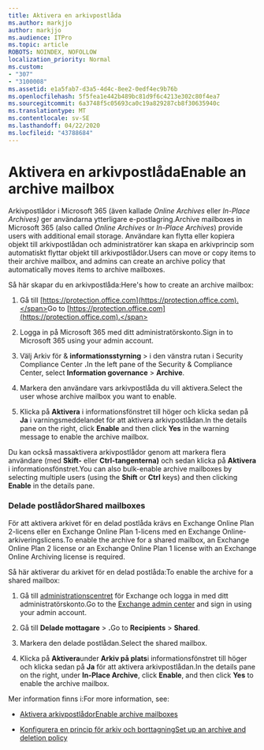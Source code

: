 ```yaml
---
title: Aktivera en arkivpostlåda
ms.author: markjjo
author: markjjo
ms.audience: ITPro
ms.topic: article
ROBOTS: NOINDEX, NOFOLLOW
localization_priority: Normal
ms.custom:
- "307"
- "3100008"
ms.assetid: e1a5fab7-d3a5-4d4c-8ee2-0edf4ec9b76b
ms.openlocfilehash: 5f5fea1e442b489bc81d9f6c4213e302c80f4ea7
ms.sourcegitcommit: 6a3748f5c05693ca0c19a829287cb8f30635940c
ms.translationtype: MT
ms.contentlocale: sv-SE
ms.lasthandoff: 04/22/2020
ms.locfileid: "43788684"
---
```

# <a name="enable-an-archive-mailbox"></a><span data-ttu-id="74f65-102">Aktivera en arkivpostlåda</span><span class="sxs-lookup"><span data-stu-id="74f65-102">Enable an archive mailbox</span></span>

<span data-ttu-id="74f65-103">Arkivpostlådor i Microsoft 365 (även kallade *Online Archives* eller *In-Place Archives)* ger användarna ytterligare e-postlagring.</span><span class="sxs-lookup"><span data-stu-id="74f65-103">Archive mailboxes in Microsoft 365 (also called *Online Archives* or *In-Place Archives*) provide users with additional email storage.</span></span> <span data-ttu-id="74f65-104">Användare kan flytta eller kopiera objekt till arkivpostlådan och administratörer kan skapa en arkivprincip som automatiskt flyttar objekt till arkivpostlådor.</span><span class="sxs-lookup"><span data-stu-id="74f65-104">Users can move or copy items to their archive mailbox, and admins can create an archive policy that automatically moves items to archive mailboxes.</span></span>
  
<span data-ttu-id="74f65-105">Så här skapar du en arkivpostlåda:</span><span class="sxs-lookup"><span data-stu-id="74f65-105">Here's how to create an archive mailbox:</span></span>
  
1. <span data-ttu-id="74f65-106">Gå till [https://protection.office.com](https://protection.office.com).</span><span class="sxs-lookup"><span data-stu-id="74f65-106">Go to [https://protection.office.com](https://protection.office.com).</span></span>

2. <span data-ttu-id="74f65-107">Logga in på Microsoft 365 med ditt administratörskonto.</span><span class="sxs-lookup"><span data-stu-id="74f65-107">Sign in to Microsoft 365 using your admin account.</span></span>

3. <span data-ttu-id="74f65-108">Välj Arkiv för &amp; **informationsstyrning** \> i den vänstra rutan i Security Compliance Center **.**</span><span class="sxs-lookup"><span data-stu-id="74f65-108">In the left pane of the Security &amp; Compliance Center, select **Information governance** \> **Archive**.</span></span>

4. <span data-ttu-id="74f65-109">Markera den användare vars arkivpostlåda du vill aktivera.</span><span class="sxs-lookup"><span data-stu-id="74f65-109">Select the user whose archive mailbox you want to enable.</span></span>

5. <span data-ttu-id="74f65-110">Klicka på **Aktivera** i informationsfönstret till höger och klicka sedan på **Ja** i varningsmeddelandet för att aktivera arkivpostlådan.</span><span class="sxs-lookup"><span data-stu-id="74f65-110">In the details pane on the right, click **Enable** and then click **Yes** in the warning message to enable the archive mailbox.</span></span>

<span data-ttu-id="74f65-111">Du kan också massaktivera arkivpostlådor genom att markera flera användare (med **Skift-** eller **Ctrl-tangenterna)** och sedan klicka på **Aktivera** i informationsfönstret.</span><span class="sxs-lookup"><span data-stu-id="74f65-111">You can also bulk-enable archive mailboxes by selecting multiple users (using the **Shift** or **Ctrl** keys) and then clicking **Enable** in the details pane.</span></span>
  
### <a name="shared-mailboxes"></a><span data-ttu-id="74f65-112">Delade postlådor</span><span class="sxs-lookup"><span data-stu-id="74f65-112">Shared mailboxes</span></span>

<span data-ttu-id="74f65-113">För att aktivera arkivet för en delad postlåda krävs en Exchange Online Plan 2-licens eller en Exchange Online Plan 1-licens med en Exchange Online-arkiveringslicens.</span><span class="sxs-lookup"><span data-stu-id="74f65-113">To enable the archive for a shared mailbox, an Exchange Online Plan 2 license or an Exchange Online Plan 1 license with an Exchange Online Archiving license is required.</span></span>  

<span data-ttu-id="74f65-114">Så här aktiverar du arkivet för en delad postlåda:</span><span class="sxs-lookup"><span data-stu-id="74f65-114">To enable the archive for a shared mailbox:</span></span>

1. <span data-ttu-id="74f65-115">Gå till [administrationscentret](https://outlook.office365.com/ecp) för Exchange och logga in med ditt administratörskonto.</span><span class="sxs-lookup"><span data-stu-id="74f65-115">Go to the [Exchange admin center](https://outlook.office365.com/ecp) and sign in using your admin account.</span></span>

2. <span data-ttu-id="74f65-116">Gå till **Delade mottagare** > **.**</span><span class="sxs-lookup"><span data-stu-id="74f65-116">Go to **Recipients** > **Shared**.</span></span>

3. <span data-ttu-id="74f65-117">Markera den delade postlådan.</span><span class="sxs-lookup"><span data-stu-id="74f65-117">Select the shared mailbox.</span></span>

4. <span data-ttu-id="74f65-118">Klicka på **Aktivera**under **Arkiv på plats**i informationsfönstret till höger och klicka sedan på **Ja** för att aktivera arkivpostlådan.</span><span class="sxs-lookup"><span data-stu-id="74f65-118">In the details pane on the right, under **In-Place Archive**, click **Enable**, and then click **Yes** to enable the archive mailbox.</span></span>

<span data-ttu-id="74f65-119">Mer information finns i:</span><span class="sxs-lookup"><span data-stu-id="74f65-119">For more information, see:</span></span>
  
- [<span data-ttu-id="74f65-120">Aktivera arkivpostlådor</span><span class="sxs-lookup"><span data-stu-id="74f65-120">Enable archive mailboxes</span></span>](https://docs.microsoft.com/office365/securitycompliance/enable-archive-mailboxes)

- [<span data-ttu-id="74f65-121">Konfigurera en princip för arkiv och borttagning</span><span class="sxs-lookup"><span data-stu-id="74f65-121">Set up an archive and deletion policy</span></span>](https://docs.microsoft.com//office365/securitycompliance/set-up-an-archive-and-deletion-policy-for-mailboxes)
